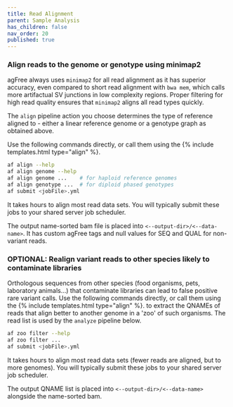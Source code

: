 ```yaml
---
title: Read Alignment
parent: Sample Analysis
has_children: false
nav_order: 20
published: true
---
```


### Align reads to the genome or genotype using minimap2

agFree always uses `minimap2` for all read alignment as it has superior accuracy,
even compared to short read alignment with `bwa mem`, which calls more
artifactual SV junctions in low complexity regions. Proper filtering for 
high read quality ensures that `minimap2` aligns all read types quickly.

The `align` pipeline action you choose determines the type of reference
aligned to - either a linear reference genome or a genotype graph
as obtained above.

Use the following commands directly, or call them using the {% include templates.html type="align" %}.

```sh
af align --help
af align genome --help
af align genome ...    # for haploid reference genomes
af align genotype ...  # for diploid phased genotypes
af submit <jobFile>.yml
```

It takes hours to align most read data sets.
You will typically submit these jobs to your shared server job scheduler.

The output name-sorted bam file is placed into `<--output-dir>/<--data-name>`.
It has custom agFree tags and null values for SEQ and QUAL for non-variant reads.

### OPTIONAL: Realign variant reads to other species likely to contaminate libraries

Orthologous sequences from other species (food organisms, pets, laboratory animals...) 
that contaminate libraries can lead to false positive rare variant calls.
Use the following commands directly, or call them using the {% include templates.html type="align" %}.
to extract the QNAMEs of reads that align better to another genome in a 'zoo' of such organisms.
The read list is used by the `analyze` pipeline below.

```sh
af zoo filter --help
af zoo filter ...
af submit <jobFile>.yml
```

It takes hours to align most read data sets (fewer reads are aligned, but to more genomes).
You will typically submit these jobs to your shared server job scheduler.

The output QNAME list is placed into `<--output-dir>/<--data-name>` alongside the name-sorted bam.
